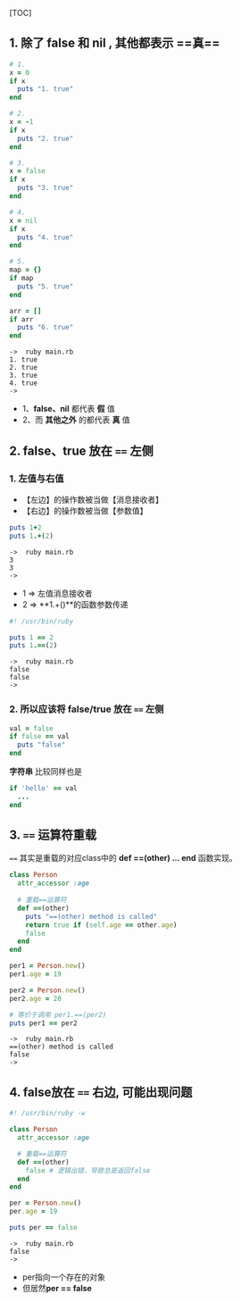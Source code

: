 [TOC]



## 1. 除了 false 和 nil , 其他都表示 ==真==

```ruby
# 1.
x = 0
if x
  puts "1. true"
end

# 2.
x = -1
if x
  puts "2. true"
end

# 3.
x = false
if x
  puts "3. true"
end 

# 4.
x = nil
if x
  puts "4. true"
end

# 5.
map = {}
if map
  puts "5. true"
end

arr = []
if arr
  puts "6. true"
end
```

```
->  ruby main.rb
1. true
2. true
3. true
4. true
->
```

- 1、**false、nil** 都代表 **假** 值
- 2、而 **其他之外** 的都代表 **真** 值



## 2. false、true 放在 `==` 左侧

### 1. 左值与右值

- 【左边】的操作数被当做【消息接收者】
- 【右边】的操作数被当做【参数值】

```ruby
puts 1+2
puts 1.+(2)
```

```
->  ruby main.rb
3
3
->
```

- 1 => 左值消息接收者
- 2 => **1.+()**的函数参数传递

```ruby
#! /usr/bin/ruby

puts 1 == 2
puts 1.==(2)
```

```
->  ruby main.rb
false
false
->
```

### 2. 所以应该将 false/true 放在 `==` 左侧

```ruby
val = false
if false == val
  puts "false"
end
```

**字符串** 比较同样也是

```ruby
if 'hello' == val
  ...
end
```



## 3. `==` 运算符重载

`==` 其实是重载的对应class中的 **def ==(other) … end** 函数实现。

```ruby
class Person
  attr_accessor :age
  
  # 重载==运算符
  def ==(other)
    puts "==(other) method is called"
    return true if (self.age == other.age)
    false
  end
end

per1 = Person.new()
per1.age = 19

per2 = Person.new()
per2.age = 20

# 等价于调用 per1.==(per2)
puts per1 == per2
```

```
->  ruby main.rb
==(other) method is called
false
->
```



## 4.  false放在 `==` 右边, 可能出现问题

```ruby
#! /usr/bin/ruby -w

class Person
  attr_accessor :age

  # 重载==运算符
  def ==(other)
    false # 逻辑出错，导致总是返回false
  end
end

per = Person.new()
per.age = 19

puts per == false
```

```
->  ruby main.rb
false
->
```

- per指向一个存在的对象
- 但居然**per == false**